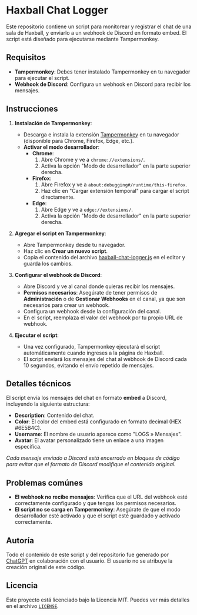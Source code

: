 # Haxball Chat Logger

Este repositorio contiene un script para monitorear y registrar el chat de una sala de Haxball, y enviarlo a un webhook de Discord en formato embed. El script está diseñado para ejecutarse mediante Tampermonkey.

## Requisitos

- **Tampermonkey**: Debes tener instalado Tampermonkey en tu navegador para ejecutar el script.
- **Webhook de Discord**: Configura un webhook en Discord para recibir los mensajes.

## Instrucciones

1. **Instalación de Tampermonkey**:
   - Descarga e instala la extensión [Tampermonkey](https://www.tampermonkey.net/) en tu navegador (disponible para Chrome, Firefox, Edge, etc.).
   - **Activar el modo desarrollador**:
     - **Chrome**:
       1. Abre Chrome y ve a `chrome://extensions/`.
       2. Activa la opción "Modo de desarrollador" en la parte superior derecha.
     - **Firefox**:
       1. Abre Firefox y ve a `about:debugging#/runtime/this-firefox`.
       2. Haz clic en "Cargar extensión temporal" para cargar el script directamente.
     - **Edge**:
       1. Abre Edge y ve a `edge://extensions/`.
       2. Activa la opción "Modo de desarrollador" en la parte superior derecha.

2. **Agregar el script en Tampermonkey**:
   - Abre Tampermonkey desde tu navegador.
   - Haz clic en **Crear un nuevo script**.
   - Copia el contenido del archivo [haxball-chat-logger.js](./haxball-chat-logger.js) en el editor y guarda los cambios.

3. **Configurar el webhook de Discord**:
   - Abre Discord y ve al canal donde quieras recibir los mensajes.
   - **Permisos necesarios**: Asegúrate de tener permisos de **Administración** o de **Gestionar Webhooks** en el canal, ya que son necesarios para crear un webhook.
   - Configura un webhook desde la configuración del canal.
   - En el script, reemplaza el valor del webhook por tu propio URL de webhook.

4. **Ejecutar el script**:
   - Una vez configurado, Tampermonkey ejecutará el script automáticamente cuando ingreses a la página de Haxball.
   - El script enviará los mensajes del chat al webhook de Discord cada 10 segundos, evitando el envío repetido de mensajes.

## Detalles técnicos

El script envía los mensajes del chat en formato **embed** a Discord, incluyendo la siguiente estructura:

- **Description**: Contenido del chat.
- **Color**: El color del embed está configurado en formato decimal (HEX #6E5B4C).
- **Username**: El nombre de usuario aparece como "LOGS » Mensajes".
- **Avatar**: El avatar personalizado tiene un enlace a una imagen específica.

_Cada mensaje enviado a Discord está encerrado en bloques de código para evitar que el formato de Discord modifique el contenido original._

## Problemas comúnes

- **El webhook no recibe mensajes**: Verifica que el URL del webhook esté correctamente configurado y que tengas los permisos necesarios.
- **El script no se carga en Tampermonkey**: Asegúrate de que el modo desarrollador esté activado y que el script esté guardado y activado correctamente.

## Autoría

Todo el contenido de este script y del repositorio fue generado por [ChatGPT](https://chatgpt.com/) en colaboración con el usuario. El usuario no se atribuye la creación original de este código.

## Licencia

Este proyecto está licenciado bajo la Licencia MIT. Puedes ver más detalles en el archivo [`LICENSE`](./LICENSE).

